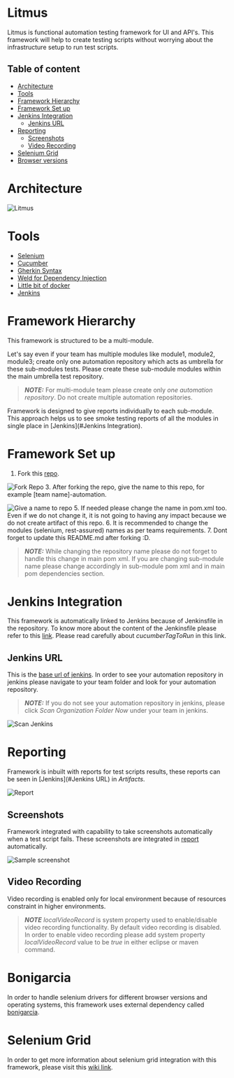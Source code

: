 # Litmus
Litmus is functional automation testing framework for UI and API's. This framework will help to create testing scripts without worrying about the infrastructure setup to run test scripts. 

## Table of content
- [Architecture](#architecture)
- [Tools](#tools)
- [Framework Hierarchy](#markdown-header-framework-hierarchy)
- [Framework Set up](#markdown-header-framework-set-up)
- [Jenkins Integration](#markdown-header-jenkins-integration)
    - [Jenkins URL](#markdown-header-jenkins-url)
- [Reporting](#markdown-header-reporting)
  - [Screenshots](#markdown-header-screenshots)
  - [Video Recording](#markdown-header-video-recording)
- [Selenium Grid](#markdown-header-selenium-grid)
- [Browser versions](#markdown-header-bonigarcia)

# Architecture <a name="architecture"></a>
![Litmus](readmefiles/litmus.png)

# Tools <a name="tools"></a>
* [Selenium](https://www.selenium.dev/documentation/en/webdriver/)
* [Cucumber](https://cucumber.io/docs/cucumber/)
* [Gherkin Syntax](https://cucumber.io/docs/gherkin/)
* [Weld for Dependency Injection](https://weld.cdi-spec.org/)
* [Little bit of docker](https://www.docker.com/get-started)
* [Jenkins](https://www.jenkins.io/doc/)

# Framework Hierarchy
This framework is structured to be a multi-module. 

Let's say even if your team has multiple modules like module1, module2, module3; create only one automation repository which acts as umbrella for these sub-modules tests. Please create these sub-module modules within the main umbrella test repository. 


> **_NOTE:_** For multi-module team please create only *one automation repository*. Do not create multiple automation repositories.

Framework is designed to give reports individually to each sub-module. This approach helps us to see smoke testing reports of all the modules in single place in [Jenkins](#Jenkins Integration).


# Framework Set up
1. Fork this [repo](https://git.csx.com/projects/ENTREF/repos/litmus/browse). 
   
![Fork Repo](readmefiles/forkrepo.png)
3. After forking the repo, give the name to this repo, for example [team name]-automation.
   
![Give a name to repo](readmefiles/renamerepo.png)
5. If needed please change the name in pom.xml too. Even if we do not change it, it is not going to having any impact because we do not create artifact of this repo.
6. It is recommended to change the modules (selenium, rest-assured) names as per teams requirements.
7. Dont forget to update this README.md after forking :D.
> **_NOTE:_** While changing the repository name please do not forget to handle this change in main pom xml. If you are changing sub-module name please change accordingly in sub-module pom xml and in main pom dependencies section. 

# Jenkins Integration
This framework is automatically linked to Jenkins because of Jenkinsfile in the repository. To know more about the content of the Jenkinsfile please refer to this [link](https://git.csx.com/projects/JENK/repos/jenkins-lib-web-automation-testing/browse). Please read carefully about *cucumberTagToRun* in this link. 

## Jenkins URL
This is the [base url of jenkins](https://jenkins.apps.ocpjaxp001.csx.com/). In order to see your automation repository in jenkins please navigate to your team folder and look for your automation repository.

> **_NOTE:_** If you do not see your automation repository in jenkins, please click *Scan Organization Folder Now* under your team in jenkins.

![Scan Jenkins](readmefiles/jenkinsscan.png)

# Reporting
Framework is inbuilt with reports for test scripts results, these reports can be seen in [Jenkins](#Jenkins URL) in *Artifacts*.

![Report](readmefiles/report.png)

## Screenshots
Framework integrated with capability to take screenshots automatically when a test script fails. These screenshots are integrated in [report](#Reporting) automatically. 

![Sample screenshot](readmefiles/screenshot.png)

## Video Recording
Video recording is enabled only for local environment because of resources constraint in higher environments.

> **_NOTE_** *localVideoRecord* is system property used to enable/disable video recording functionality. By default video recording is disabled. In order to enable video recording please add system property *localVideoRecord* value to be *true* in either eclipse or maven command.

# Bonigarcia
In order to handle selenium drivers for different browser versions and operating systems, this framework uses external dependency called [bonigarcia](https://github.com/bonigarcia/webdrivermanager).

# Selenium Grid
In order to get more information about selenium grid integration with this framework, please visit this [wiki link](https://wiki.csx.com/display/AD/Selenium+Grid).
